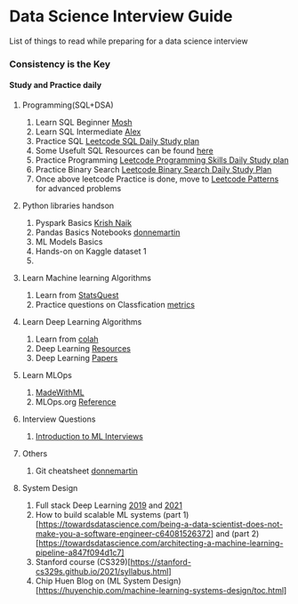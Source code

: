 # Data Science Interview Guide
List of things to read while preparing for a data science interview
### Consistency is the Key
#### Study and Practice daily

1. Programming(SQL+DSA)
    1. Learn SQL Beginner [Mosh](https://www.youtube.com/watch?v=7S_tz1z_5bA)
    2. Learn SQL Intermediate [Alex](https://www.youtube.com/watch?v=9URM1_2S0ho&list=PLUaB-1hjhk8HTgPnBukmMq7QTe83ANirL)
    3. Practice SQL [Leetcode SQL Daily Study plan](https://leetcode.com/study-plan/sql/)
    4. Some Usefult SQL Resources can be found [here](SQL_resources.md)
    6. Practice Programming [Leetcode Programming Skills Daily Study plan](https://leetcode.com/study-plan/programming-skills/)
    7. Practice Binary Search [Leetcode Binary Search Daily Study Plan](https://leetcode.com/study-plan/binary-search/)
    8. Once above leetcode Practice is done, move to [Leetcode Patterns](https://seanprashad.com/leetcode-patterns/) for advanced problems
    
2. Python libraries handson
    1. Pyspark Basics [Krish Naik](https://www.youtube.com/watch?v=WyZmM6K7ubc&list=PLZoTAELRMXVNjiiawhzZ0afHcPvC8jpcg)
    2. Pandas Basics Notebooks [donnemartin](https://github.com/donnemartin/data-science-ipython-notebooks#pandas)
    3. ML Models Basics
    4. Hands-on on Kaggle dataset 1
    5.  


3. Learn Machine learning Algorithms
    1. Learn from [StatsQuest](https://www.youtube.com/channel/UCtYLUTtgS3k1Fg4y5tAhLbw)
    2. Practice questions on Classfication [metrics](https://kiwidamien.github.io/interview-practice-with-precision-and-recall.html) 

4. Learn Deep Learning Algorithms
    1. Learn from [colah](https://colah.github.io/)
    2. Deep Learning [Resources](https://raoumer.github.io/blog_posts/deep_learning_resources.html)
    3. Deep Learning [Papers](https://github.com/floodsung/Deep-Learning-Papers-Reading-Roadmap)

5. Learn MLOps
    1. [MadeWithML](https://madewithml.com/)
    2. MLOps.org [Reference](https://ml-ops.org/content/references.html)

6. Interview Questions
    1. [Introduction to ML Interviews](https://huyenchip.com/ml-interviews-book/)

7. Others
    1. Git cheatsheet [donnemartin](https://nbviewer.org/github/donnemartin/data-science-ipython-notebooks/blob/master/commands/misc.ipynb#git)
   
8. System Design
    1. Full stack Deep Learning [2019](https://fall2019.fullstackdeeplearning.com/) and [2021](https://fullstackdeeplearning.com/spring2021/)
    2. How to build scalable ML systems (part 1)[https://towardsdatascience.com/being-a-data-scientist-does-not-make-you-a-software-engineer-c64081526372] and (part 2)[https://towardsdatascience.com/architecting-a-machine-learning-pipeline-a847f094d1c7]
    3. Stanford course (CS329)[https://stanford-cs329s.github.io/2021/syllabus.html]
    4. Chip Huen Blog on (ML System Design)[https://huyenchip.com/machine-learning-systems-design/toc.html] 
